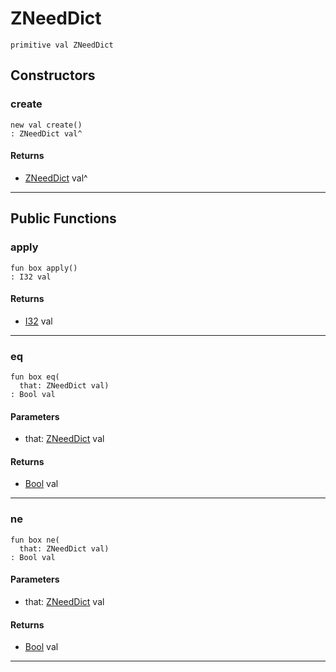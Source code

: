 # ZNeedDict

```pony
primitive val ZNeedDict
```

## Constructors

### create

```pony
new val create()
: ZNeedDict val^
```

#### Returns

* [ZNeedDict](.-compression-ZNeedDict) val^

---

## Public Functions

### apply

```pony
fun box apply()
: I32 val
```

#### Returns

* [I32](builtin-I32) val

---

### eq

```pony
fun box eq(
  that: ZNeedDict val)
: Bool val
```
#### Parameters

*   that: [ZNeedDict](.-compression-ZNeedDict) val

#### Returns

* [Bool](builtin-Bool) val

---

### ne

```pony
fun box ne(
  that: ZNeedDict val)
: Bool val
```
#### Parameters

*   that: [ZNeedDict](.-compression-ZNeedDict) val

#### Returns

* [Bool](builtin-Bool) val

---

